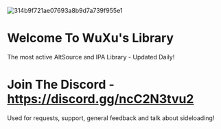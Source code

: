 ![314b9f721ae07693a8b9d7a739f955e1](https://user-images.githubusercontent.com/89362339/218333007-5a37edeb-29ae-4f97-abec-3855d2898291.png)

# Welcome To WuXu's Library

The most active AltSource and IPA Library - Updated Daily!

# Join The Discord - https://discord.gg/ncC2N3tvu2

Used for requests, support, general feedback and talk about sideloading!
